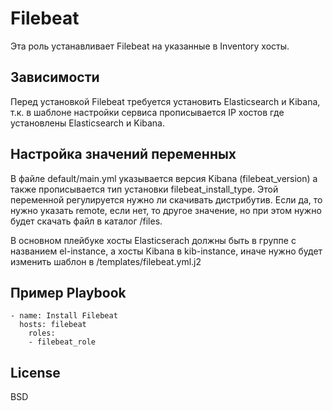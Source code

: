 Filebeat
=========

Эта роль устанавливает Filebeat  на указанные в Inventory хосты.

Зависимости
------------

Перед установкой Filebeat требуется установить Elasticsearch и Kibana, т.к. в шаблоне настройки сервиса прописывается IP хостов где установлены Elasticsearch и Kibana.

Настройка значений переменных
--------------
В файле default/main.yml указывается версия Kibana (filebeat_version) а также прописывается тип установки filebeat_install_type. Этой переменной регулируется нужно ли скачивать дистрибутив. Если да, то нужно указать remote, если нет, то другое значение, но при этом нужно будет скачать файл в каталог /files.

В основном плейбуке хосты Elasticserach должны быть в группе с названием el-instance, а хосты Kibana в kib-instance, иначе нужно будет изменить шаблон в /templates/filebeat.yml.j2


Пример Playbook
----------------

    - name: Install Filebeat
      hosts: filebeat
        roles:
        - filebeat_role

License
-------

BSD